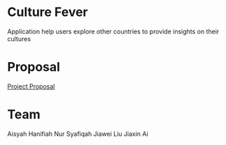 # Culture Fever
Application help users explore other countries to provide insights on their cultures

# Proposal
[Project Proposal](https://github.com/deco3500-2018/Matcha/wiki/Project-Proposal)

# Team
Aisyah Hanifiah
Nur Syafiqah
Jiawei Liu 
Jiaxin Ai
